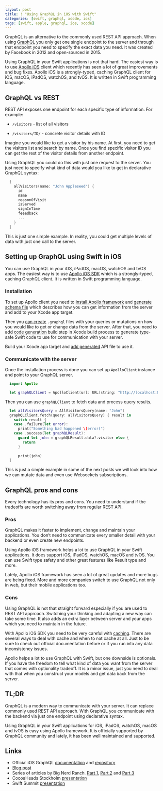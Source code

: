 ```yaml
---
layout: post
title: ! "Using GraphQL in iOS with Swift"
categories: [swift, graphql, xcode, ios]
tags: [swift, apple, graphql, ios, xcode]
---
```


GraphQL is an alternative to the commonly used REST API approach. When using [GraphQL](https://graphql.org/) you only get one single endpoint to the server and through that endpoint you need to specify the exact data you need. It was created by Facebook in 2012 and open-sourced in 2015.

Using GraphQL in your Swift applications is not that hard. The easiest way is to use [Apollo iOS](https://github.com/apollographql/apollo-ios) client which recently has seen a lot of great improvements and bug fixes. Apollo iOS is a strongly-typed, caching GraphQL client for iOS, macOS, iPadOS, watchOS, and tvOS. It is written in Swift programming language.

<!--more-->

## GraphQL vs REST

REST API exposes one endpoint for each specific type of information. For example:

* `/visitors` - list of all visitors

* `/visitors/ID/` - concrete visitor details with ID

Imagine you would like to get a visitor by his name. At first, you need to get the visitors list and search by name. Once you find specific visitor ID you can get the rest of the visitor details from another endpoint.

Using GraphQL you could do this with just one request to the server. You just need to specify what kind of data would you like to get in declarative GraphQL syntax:

```swift
  {
    allVisitors(name: "John Appleseed") {
      id
      name
      reasonOfVisit
      isServed
      signInTime
      feeedback
      ...
    } 
  }
```

This is just one simple example. In reality, you could get multiple levels of data with just one call to the server.

## Setting up GraphQL using Swift in iOS

You can use GraphQL in your iOS, iPadOS, macOS, watchOS and tvOS apps. The easiest way is to use [Apollo iOS SDK](https://github.com/apollographql/apollo-ios) which is a strongly-typed, caching GraphQL client. It is written in Swift programming language.

### Installation

To set up Apollo client you need to [install Apollo framework](https://www.apollographql.com/docs/ios/installation/#installing-the-apollo-framework) and [generate schema file](https://www.apollographql.com/docs/ios/installation/#adding-a-schema-file-to-your-target-directory) which describes how you can get information from the server and add to your Xcode app target.

Then you [can create](https://www.apollographql.com/docs/ios/installation/#creating-graphql-files-with-your-queries-or-mutations) `.graphql` files with your queries or mutations on how you would like to get or change data from the server. After that, you need to add [code generation](https://www.apollographql.com/docs/ios/installation/#adding-a-code-generation-build-step) build step in Xcode build process to generate type-safe Swift code to use for communication with your server.

Build your Xcode app target and [add generated](https://www.apollographql.com/docs/ios/installation/#adding-the-generated-api-file-to-your-target) API file to use it.

### Communicate with the server

Once the installation process is done you can set up `ApolloClient` instance and point to your GraphQL server.

```swift
  import Apollo

  let graphQLClient = ApolloClient(url: URL(string: "http://localhost:8080/graphql")!)
```
 
Then you can use `graphQLClient` to fetch data and process query results.

```swift
  let allVisitorsQuery = AllVisitorsQuery(name: "John")
  graphQLClient.fetch(query: allVisitorsQuery) { result in
    switch result {
    case .failure(let error):
      print("Something bad happened \(error)")
    case .success(let graphQLResult):
      guard let john = graphQLResult.data?.visitor else {
        return
      }
      
      print(john)  
  }
```

This is just a simple example in some of the next posts we will look into how we can mutate data and even use Websockets subscriptions.

## GraphQL pros and cons

Every technology has its pros and cons. You need to understand if the tradeoffs are worth switching away from regular REST API.

### Pros

GraphQL makes it faster to implement, change and maintain your applications. You don’t need to communicate every smaller detail with your backend or even create new endpoints.

Using Apollo iOS framework helps a lot to use GraphQL in your Swift applications. It does support iOS, iPadOS, watchOS, macOS and tvOS. You can use Swift type safety and other great features like Result type and more. 

Lately, Apollo iOS framework has seen a lot of great updates and more bugs are being fixed. More and more companies switch to use GraphQL not only in web, but their mobile applications too.

### Cons

Using GraphQL is not that straight forward especially if you are used to REST API approach. Switching your thinking and adapting a new way can take some time. It also adds an extra layer between server and your apps which you need to maintain in the future.

With Apollo iOS SDK you need to be very careful with [caching](https://www.apollographql.com/docs/ios/watching-queries/). There are several ways to deal with cache and when to not cache at all. Just to be sure to check out official documentation before or if you run into any data inconsistency issues.

Apollo helps a lot to use GraphQL with Swift, but one downside is optionals. If you have the freedom to tell what kind of data you want from the server that comes with optionality tradeoff. It is a minor issue, just you need to deal with that when you construct your models and get data back from the server.

## TL;DR

GraphQL is a modern way to communicate with your server. It can replace commonly used REST API approach. With GraphQL you communicate with the backend via just one endpoint using declarative syntax.

Using GraphQL in your Swift applications for iOS, iPadOS, watchOS, macOS and tvOS is easy using Apollo framework. It is officially supported by GraphQL community and lately, it has been well maintained and supported.

## Links

* Official iOS GraphQL [documentation](https://www.apollographql.com/docs/ios/) and [repository](https://github.com/apollographql/apollo-ios)
* [Blog post](https://troubled.pro/2019/02/graphql.html)
* Series of articles by Big Nerd Ranch. [Part 1](https://www.bignerdranch.com/blog/using-graphql-in-production-ios-applications-part-1/), [Part 2](https://www.bignerdranch.com/blog/using-graphql-in-production-ios-applications-part-2/) and [Part 3](https://www.bignerdranch.com/blog/using-graphql-in-production-ios-applications-part-3/)
* CocoaHeads Stockholm [presentation](https://www.youtube.com/watch?v=ArMgdV-VwJ8)
* Swift Summit [presentation](https://www.skilled.io/u/swiftsummit/interfacing-with-graphql-in-swift)